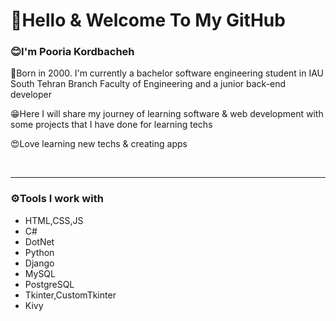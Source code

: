 <h1>👋Hello & Welcome To My GitHub</h1>


<h3>😊I'm Pooria Kordbacheh</h3>

<p>🥸Born in 2000. I'm currently a bachelor software engineering student in IAU South Tehran Branch Faculty of Engineering and a junior back-end developer</p>

<p>😁Here I will share my journey of learning software & web development with some projects that I have done for learning techs</p>

<p>😍Love learning new techs & creating apps</p>
</br>
<hr>

<h3>⚙️Tools I work with</h3>
<ul>
  <li>HTML,CSS,JS</li>
  <li>C#</li>
  <li>DotNet</li>
  <li>Python</li>
  <li>Django</li>
  <li>MySQL</li>
  <li>PostgreSQL</li>
  <li>Tkinter,CustomTkinter</li>
  <li>Kivy</li>
</ul>
